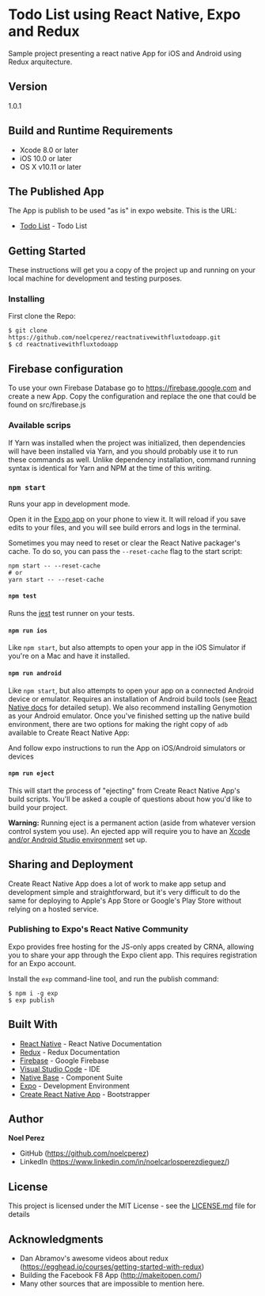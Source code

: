 # Todo List using React Native, Expo and Redux
Sample project presenting a react native App for iOS and Android using Redux arquitecture.

## Version
1.0.1

## Build and Runtime Requirements
+ Xcode 8.0 or later
+ iOS 10.0 or later
+ OS X v10.11 or later


## The Published App
The App is publish to be used "as is" in expo website. This is the URL:

* [Todo List](https://expo.io/@nperezd2006/reactnativewithfluxtodo) - Todo List



## Getting Started
These instructions will get you a copy of the project up and running on your local machine for development and testing purposes.


### Installing
First clone the Repo:

```
$ git clone https://github.com/noelcperez/reactnativewithfluxtodoapp.git
$ cd reactnativewithfluxtodoapp
```

## Firebase configuration
To use your own Firebase Database go to https://firebase.google.com and create a new App. Copy the configuration and replace the one that could be found on src/firebase.js

### Available scrips

If Yarn was installed when the project was initialized, then dependencies will have been installed via Yarn, and you should probably use it to run these commands as well. Unlike dependency installation, command running syntax is identical for Yarn and NPM at the time of this writing.

### `npm start`

Runs your app in development mode.

Open it in the [Expo app](https://expo.io) on your phone to view it. It will reload if you save edits to your files, and you will see build errors and logs in the terminal.

Sometimes you may need to reset or clear the React Native packager's cache. To do so, you can pass the `--reset-cache` flag to the start script:

```
npm start -- --reset-cache
# or
yarn start -- --reset-cache
```

#### `npm test`

Runs the [jest](https://github.com/facebook/jest) test runner on your tests.

#### `npm run ios`

Like `npm start`, but also attempts to open your app in the iOS Simulator if you're on a Mac and have it installed.

#### `npm run android`

Like `npm start`, but also attempts to open your app on a connected Android device or emulator. Requires an installation of Android build tools (see [React Native docs](https://facebook.github.io/react-native/docs/getting-started.html) for detailed setup). We also recommend installing Genymotion as your Android emulator. Once you've finished setting up the native build environment, there are two options for making the right copy of `adb` available to Create React Native App:

And follow expo instructions to run the App on iOS/Android simulators or devices

#### `npm run eject`

This will start the process of "ejecting" from Create React Native App's build scripts. You'll be asked a couple of questions about how you'd like to build your project.

**Warning:** Running eject is a permanent action (aside from whatever version control system you use). An ejected app will require you to have an [Xcode and/or Android Studio environment](https://facebook.github.io/react-native/docs/getting-started.html) set up.

## Sharing and Deployment

Create React Native App does a lot of work to make app setup and development simple and straightforward, but it's very difficult to do the same for deploying to Apple's App Store or Google's Play Store without relying on a hosted service.

### Publishing to Expo's React Native Community

Expo provides free hosting for the JS-only apps created by CRNA, allowing you to share your app through the Expo client app. This requires registration for an Expo account.

Install the `exp` command-line tool, and run the publish command:

```
$ npm i -g exp
$ exp publish
```


## Built With

* [React Native](https://facebook.github.io/react-native/) - React Native Documentation
* [Redux](https://redux.js.org/) - Redux Documentation
* [Firebase](https://firebase.google.com/) - Google Firebase
* [Visual Studio Code](https://code.visualstudio.com/) - IDE
* [Native Base](https://docs.nativebase.io) - Component Suite
* [Expo](https://docs.expo.io/versions/latest/index.htmlo) - Development Environment
* [Create React Native App](https://github.com/react-community/create-react-native-app) - Bootstrapper


## Author

**Noel Perez**
* GitHub (https://github.com/noelcperez)
* LinkedIn (https://www.linkedin.com/in/noelcarlosperezdieguez/)


## License

This project is licensed under the MIT License - see the [LICENSE.md](LICENSE.md) file for details

## Acknowledgments

* Dan Abramov's awesome videos about redux (https://egghead.io/courses/getting-started-with-redux)
* Building the Facebook F8 App (http://makeitopen.com/)
* Many other sources that are impossible to mention here.

